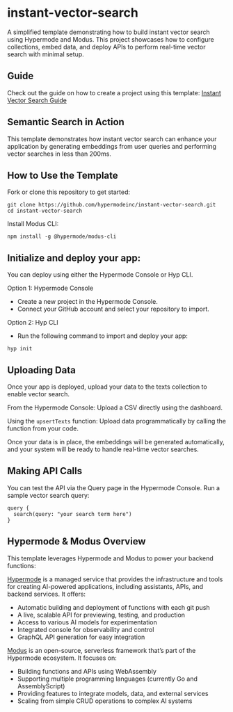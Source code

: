 # instant-vector-search

A simplified template demonstrating how to build instant vector search using Hypermode and Modus. This project showcases how to configure collections, embed data, and deploy APIs to perform real-time vector search with minimal setup.

## Guide

Check out the guide on how to create a project using this template:
[Instant Vector Search Guide](TODO)

## Semantic Search in Action

This template demonstrates how instant vector search can enhance your application by generating embeddings from user queries and performing vector searches in less than 200ms.

## How to Use the Template

Fork or clone this repository to get started:

```
git clone https://github.com/hypermodeinc/instant-vector-search.git
cd instant-vector-search
```

Install Modus CLI:

```
npm install -g @hypermode/modus-cli
```

## Initialize and deploy your app:

You can deploy using either the Hypermode Console or Hyp CLI.

Option 1: Hypermode Console

- Create a new project in the Hypermode Console.
- Connect your GitHub account and select your repository to import.

Option 2: Hyp CLI

- Run the following command to import and deploy your app:

```
hyp init
```

## Uploading Data

Once your app is deployed, upload your data to the texts collection to enable vector search.

From the Hypermode Console: Upload a CSV directly using the dashboard.

Using the `upsertTexts` function: Upload data programmatically by calling the function from your code.

Once your data is in place, the embeddings will be generated automatically, and your system will be ready to handle real-time vector searches.

## Making API Calls

You can test the API via the Query page in the Hypermode Console. Run a sample vector search query:

```
query {
  search(query: "your search term here")
}
```

## Hypermode & Modus Overview

This template leverages Hypermode and Modus to power your backend functions:

[Hypermode](https://docs.hypermode.com/introduction) is a managed service that provides the infrastructure and tools for creating AI-powered applications, including assistants, APIs, and backend services. It offers:

- Automatic building and deployment of functions with each git push
- A live, scalable API for previewing, testing, and production
- Access to various AI models for experimentation
- Integrated console for observability and control
- GraphQL API generation for easy integration

[Modus](https://docs.hypermode.com/modus/overview) is an open-source, serverless framework that’s part of the Hypermode ecosystem. It focuses on:

- Building functions and APIs using WebAssembly
- Supporting multiple programming languages (currently Go and AssemblyScript)
- Providing features to integrate models, data, and external services
- Scaling from simple CRUD operations to complex AI systems
